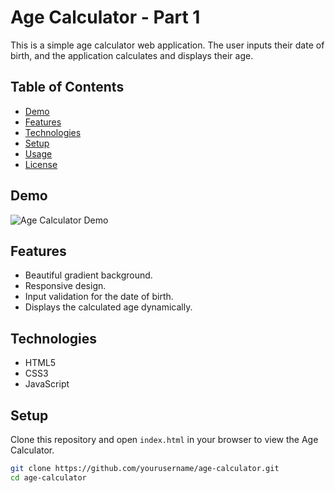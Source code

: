# Age Calculator - Part 1

This is a simple age calculator web application. The user inputs their date of birth, and the application calculates and displays their age.

## Table of Contents

- [Demo](#demo)
- [Features](#features)
- [Technologies](#technologies)
- [Setup](#setup)
- [Usage](#usage)
- [License](#license)

## Demo

![Age Calculator Demo](demo.gif)

## Features

- Beautiful gradient background.
- Responsive design.
- Input validation for the date of birth.
- Displays the calculated age dynamically.

## Technologies

- HTML5
- CSS3
- JavaScript

## Setup

Clone this repository and open `index.html` in your browser to view the Age Calculator.

```bash
git clone https://github.com/yourusername/age-calculator.git
cd age-calculator
